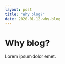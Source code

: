 ```yaml
---
layout: post
title: "Why blog?"
date: 2020-01-12-why-blog
---
```

# Why blog?

Lorem ipsum dolor emet.
